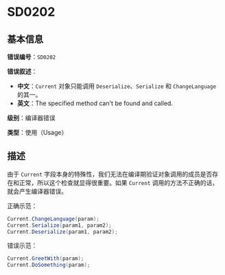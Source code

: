 ﻿# SD0202
## 基本信息

**错误编号**：`SD0202`

**错误叙述**：

* **中文**：`Current` 对象只能调用 `Deserialize`、`Serialize` 和 `ChangeLanguage` 的其一。
* **英文**：The specified method can't be found and called.

**级别**：编译器错误

**类型**：使用（Usage）

## 描述

由于 `Current` 字段本身的特殊性，我们无法在编译期验证对象调用的成员是否存在和正常，所以这个检查就显得很重要。如果 `Current` 调用的方法不正确的话，就会产生编译器错误。

正确示范：

```csharp
Current.ChangeLanguage(param);
Current.Serialize(param1, param2);
Current.Deserialize(param1, param2);
```

错误示范：

```csharp
Current.GreetWith(param);
Current.DoSomething(param);
```